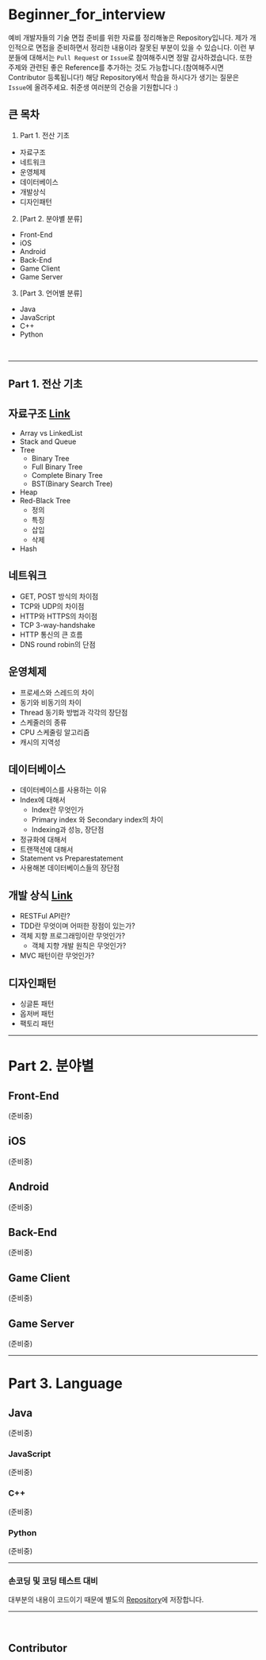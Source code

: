 # Beginner_for_interview
예비 개발자들의 기술 면접 준비를 위한 자료를 정리해놓은 Repository입니다. 제가 개인적으로 면접을 준비하면서 정리한 내용이라 잘못된 부분이 있을 수 있습니다. 이런 부분들에 대해서는 `Pull Request` or `Issue`로 참여해주시면 정말 감사하겠습니다. 또한 주제와 관련된 좋은 Reference를 추가하는 것도 가능합니다.(참여해주시면 Contributor 등록됩니다!) 해당 Repository에서 학습을 하시다가 생기는 질문은 `Issue`에 올려주세요. 취준생 여러분의 건승을 기원합니다 :)

## 큰 목차
1. Part 1. 전산 기초
* 자료구조
* 네트워크
* 운영체제
* 데이터베이스
* 개발상식
* 디자인패턴

2. [Part 2. 분야별 분류]
* Front-End
* iOS
* Android
* Back-End
* Game Client
* Game Server

3. [Part 3. 언어별 분류]
* Java
* JavaScript
* C++
* Python

</br>

---

## Part 1. 전산 기초

## 자료구조  [Link](https://github.com/JaeYeopHan/for_beginner/tree/master/DataStructure)
* Array vs LinkedList
* Stack and Queue
* Tree
  * Binary Tree
  * Full Binary Tree
  * Complete Binary Tree
  * BST(Binary Search Tree)
* Heap
* Red-Black Tree
  * 정의
  * 특징
  * 삽입
  * 삭제
* Hash


## 네트워크
* GET, POST 방식의 차이점
* TCP와 UDP의 차이점
* HTTP와 HTTPS의 차이점
* TCP 3-way-handshake
* HTTP 통신의 큰 흐름
* DNS round robin의 단점


## 운영체제
* 프로세스와 스레드의 차이
* 동기와 비동기의 차이
* Thread 동기화 방법과 각각의 장단점
* 스케줄러의 종류
* CPU 스케줄링 알고리즘
* 캐시의 지역성


## 데이터베이스
* 데이터베이스를 사용하는 이유
* Index에 대해서
  * Index란 무엇인가
  * Primary index 와 Secondary index의 차이
  * Indexing과 성능, 장단점
* 정규화에 대해서
* 트랜잭션에 대해서
* Statement vs Preparestatement
* 사용해본 데이터베이스들의 장단점


## 개발 상식 [Link](https://github.com/JaeYeopHan/Beginner_for_interview/tree/master/Development_common_sense)
* RESTFul API란?
* TDD란 무엇이며 어떠한 장점이 있는가?
* 객체 지향 프로그래밍이란 무엇인가?
	* 객체 지향 개발 원칙은 무엇인가?
* MVC 패턴이란 무엇인가?


## 디자인패턴
* 싱글톤 패턴
* 옵저버 패턴
* 팩토리 패턴

---

# Part 2. 분야별

## Front-End
(준비중)

## iOS
(준비중)

## Android
(준비중)

## Back-End
(준비중)

## Game Client
(준비중)

## Game Server
(준비중)

---

# Part 3. Language

## Java
(준비중)


### JavaScript
(준비중)


### C++
(준비중)


### Python
(준비중)

---


### 손코딩 및 코딩 테스트 대비
대부분의 내용이 코드이기 때문에 별도의 [Repository](https://github.com/JaeYeopHan/algorithm_basic_java)에 저장합니다.

---

</br>

## Contributor
